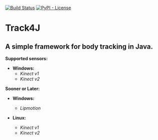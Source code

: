 [![Build Status](https://travis-ci.org/Giulianini/Track4J.svg?branch=master)](https://travis-ci.org/Giulianini/Track4J)
[![PyPI - License](https://img.shields.io/github/license/Giulianini/Track4J.svg)](https://github.com/Giulianini/Track4J/blob/master/LICENSE.txt)


# Track4J

## A simple framework for body tracking in Java.

**Supported sensors:** 

* **Windows:** 
	- _Kinect v1_
	- _Kinect v2_

**Sooner or Later:**

* **Windows:** 
	- _Lipmotion_
	
* **Linux:**
	- _Kinect v1_
	- _Kinect v2_
	
	
	
